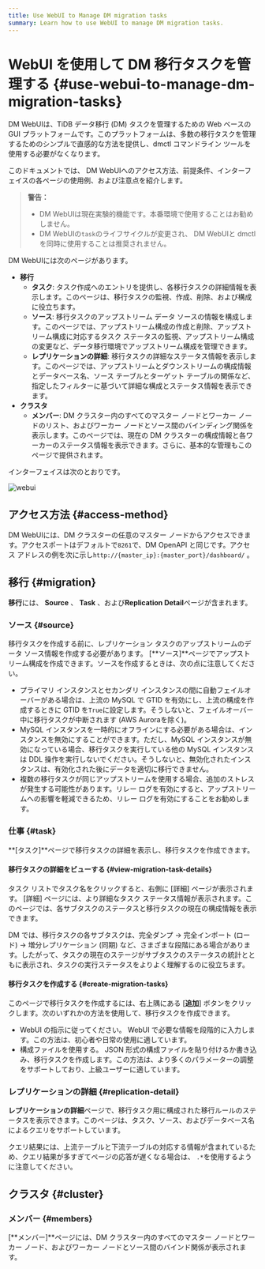 ```yaml
---
title: Use WebUI to Manage DM migration tasks
summary: Learn how to use WebUI to manage DM migration tasks.
---
```


# WebUI を使用して DM 移行タスクを管理する {#use-webui-to-manage-dm-migration-tasks}

DM WebUIは、TiDB データ移行 (DM) タスクを管理するための Web ベースの GUI プラットフォームです。このプラットフォームは、多数の移行タスクを管理するためのシンプルで直感的な方法を提供し、dmctl コマンドライン ツールを使用する必要がなくなります。

このドキュメントでは、 DM WebUIへのアクセス方法、前提条件、インターフェイスの各ページの使用例、および注意点を紹介します。

> **警告：**
>
> -   DM WebUIは現在実験的機能です。本番環境で使用することはお勧めしません。
> -   DM WebUIの`task`のライフサイクルが変更され、 DM WebUIと dmctl を同時に使用することは推奨されません。

DM WebUIには次のページがあります。

-   **移行**
    -   **タスク**: タスク作成へのエントリを提供し、各移行タスクの詳細情報を表示します。このページは、移行タスクの監視、作成、削除、および構成に役立ちます。
    -   **ソース**: 移行タスクのアップストリーム データ ソースの情報を構成します。このページでは、アップストリーム構成の作成と削除、アップストリーム構成に対応するタスク ステータスの監視、アップストリーム構成の変更など、データ移行環境でアップストリーム構成を管理できます。
    -   **レプリケーションの詳細**: 移行タスクの詳細なステータス情報を表示します。このページでは、アップストリームとダウンストリームの構成情報とデータベース名、ソース テーブルとターゲット テーブルの関係など、指定したフィルターに基づいて詳細な構成とステータス情報を表示できます。
-   **クラスタ**
    -   **メンバー**: DM クラスター内のすべてのマスター ノードとワーカー ノードのリスト、およびワーカー ノードとソース間のバインディング関係を表示します。このページでは、現在の DM クラスターの構成情報と各ワーカーのステータス情報を表示できます。さらに、基本的な管理もこのページで提供されます。

インターフェイスは次のとおりです。

![webui](https://docs-download.pingcap.com/media/images/docs/dm/dm-webui-preview-en.png)

## アクセス方法 {#access-method}

DM WebUIには、DM クラスターの任意のマスター ノードからアクセスできます。アクセスポートはデフォルトで`8261`で、DM OpenAPI と同じです。アクセス アドレスの例を次に示し`http://{master_ip}:{master_port}/dashboard/` 。

## 移行 {#migration}

**移行**には、 <strong>Source</strong> 、 <strong>Task</strong> 、および<strong>Replication Detail</strong>ページが含まれます。

### ソース {#source}

移行タスクを作成する前に、レプリケーション タスクのアップストリームのデータ ソース情報を作成する必要があります。 [**ソース]**ページでアップストリーム構成を作成できます。ソースを作成するときは、次の点に注意してください。

-   プライマリ インスタンスとセカンダリ インスタンスの間に自動フェイルオーバーがある場合は、上流の MySQL で GTID を有効にし、上流の構成を作成するときに GTID を`True`に設定します。そうしないと、フェイルオーバー中に移行タスクが中断されます (AWS Auroraを除く)。
-   MySQL インスタンスを一時的にオフラインにする必要がある場合は、インスタンスを無効にすることができます。ただし、MySQL インスタンスが無効になっている場合、移行タスクを実行している他の MySQL インスタンスは DDL 操作を実行しないでください。そうしないと、無効化されたインスタンスは、有効化された後にデータを適切に移行できません。
-   複数の移行タスクが同じアップストリームを使用する場合、追加のストレスが発生する可能性があります。リレー ログを有効にすると、アップストリームへの影響を軽減できるため、リレー ログを有効にすることをお勧めします。

### 仕事 {#task}

**[タスク]**ページで移行タスクの詳細を表示し、移行タスクを作成できます。

#### 移行タスクの詳細をビューする {#view-migration-task-details}

タスク リストでタスク名をクリックすると、右側に [詳細] ページが表示されます。 [詳細] ページには、より詳細なタスク ステータス情報が表示されます。このページでは、各サブタスクのステータスと移行タスクの現在の構成情報を表示できます。

DM では、移行タスクの各サブタスクは、完全ダンプ -&gt; 完全インポート (ロード) -&gt; 増分レプリケーション (同期) など、さまざまな段階にある場合があります。したがって、タスクの現在のステージがサブタスクのステータスの統計とともに表示され、タスクの実行ステータスをよりよく理解するのに役立ちます。

#### 移行タスクを作成する {#create-migration-tasks}

このページで移行タスクを作成するには、右上隅にある [**追加**] ボタンをクリックします。次のいずれかの方法を使用して、移行タスクを作成できます。

-   WebUI の指示に従ってください。 WebUI で必要な情報を段階的に入力します。この方法は、初心者や日常の使用に適しています。
-   構成ファイルを使用する。 JSON 形式の構成ファイルを貼り付けるか書き込み、移行タスクを作成します。この方法は、より多くのパラメーターの調整をサポートしており、上級ユーザーに適しています。

### レプリケーションの詳細 {#replication-detail}

**レプリケーションの詳細**ページで、移行タスク用に構成された移行ルールのステータスを表示できます。このページは、タスク、ソース、およびデータベース名によるクエリをサポートしています。

クエリ結果には、上流テーブルと下流テーブルの対応する情報が含まれているため、クエリ結果が多すぎてページの応答が遅くなる場合は、 `.*`を使用するように注意してください。

## クラスタ {#cluster}

### メンバー {#members}

[**メンバー]**ページには、DM クラスター内のすべてのマスター ノードとワーカー ノード、およびワーカー ノードとソース間のバインド関係が表示されます。
